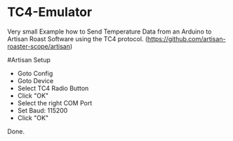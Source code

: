 # TC4-Emulator
Very small Example how to Send Temperature Data from an Arduino to Artisan Roast Software using the TC4 protocol. (https://github.com/artisan-roaster-scope/artisan)

#Artisan Setup
- Goto Config 
- Goto Device 
- Select TC4 Radio Button 
- Click "OK" 
- Select the right COM Port 
- Set Baud: 115200
- Click "OK"

Done.

